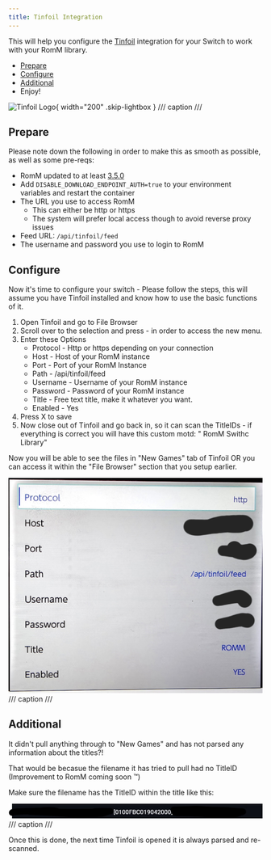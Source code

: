 ```yaml
---
title: Tinfoil Integration
---
```

This will help you configure the [Tinfoil](https://tinfoil.io/) integration for your Switch to work with your RomM library.

- [Prepare](#prepare)
- [Configure](#configure)
- [Additional](#additional)
- Enjoy!

![Tinfoil Logo](https://cdn2.steamgriddb.com/icon_thumb/1178cf1b6a47d41fc664b7d97e305840.png){ width="200" .skip-lightbox }
/// caption
///

## Prepare

Please note down the following in order to make this as smooth as possible, as well as some pre-reqs:

* RomM updated to at least [3.5.0](https://github.com/rommapp/romm/releases/tag/3.5.0)
* Add `DISABLE_DOWNLOAD_ENDPOINT_AUTH=true` to your environment variables and restart the container
* The URL you use to access RomM
	* This can either be http or https
	* The system will prefer local access though to avoid reverse proxy issues
* Feed URL: `/api/tinfoil/feed`
* The username and password you use to login to RomM

## Configure

Now it's time to configure your switch - Please follow the steps, this will assume you have Tinfoil installed and know how to use the basic functions of it.

1. Open Tinfoil and go to File Browser
2. Scroll over to the selection and press - in order to access the new menu.
3. Enter these Options
	- Protocol - Http or https depending on your connection
	- Host - Host of your RomM instance
	- Port - Port of your RomM Instance
	- Path - /api/tinfoil/feed
	- Username - Username of your RomM instance
	- Password - Password of your RomM instance
	- Title - Free text title, make it whatever you want.
	- Enabled - Yes
4. Press X to save
5. Now close out of Tinfoil and go back in, so it can scan the TitleIDs - if everything is correct you will have this custom motd:
" RomM Swithc Library"

Now you will be able to see the files in "New Games" tab of Tinfoil OR you can access it within the "File Browser" section that you setup earlier.

![Image of Tinfoil](../assets/images/tinfoil/tinfoilscreen.jpg)
/// caption
///

## Additional

It didn't pull anything through to "New Games" and has not parsed any information about the titles?!

That would be becasue the filename it has tried to pull had no TitleID (Improvement to RomM coming soon :tm:)

Make sure the filename has the TitleID within the title like this:

![TitleID](../assets/images/tinfoil/titleid.jpg)
/// caption
///

Once this is done, the next time Tinfoil is opened it is always parsed and re-scanned.

